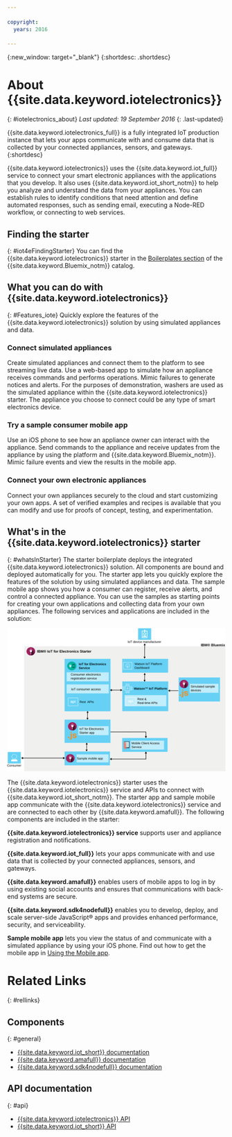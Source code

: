 ```yaml
---

copyright:
  years: 2016

---
```


{:new_window: target="\_blank"}
{:shortdesc: .shortdesc}

# About {{site.data.keyword.iotelectronics}}
{: #iotelectronics_about}
*Last updated: 19 September 2016*
{: .last-updated}

{{site.data.keyword.iotelectronics_full}} is a fully integrated IoT production instance that lets your apps communicate with and consume data that is collected by your connected appliances, sensors, and gateways.
{:shortdesc}

{{site.data.keyword.iotelectronics}} uses the {{site.data.keyword.iot_full}} service to connect your smart electronic appliances with the applications that you develop. It also uses {{site.data.keyword.iot_short_notm}} to help you analyze and understand the data from your appliances. You can establish rules to identify conditions that need attention and define automated responses, such as sending email, executing a Node-RED workflow, or connecting to web services.  

## Finding the starter
{: #iot4eFindingStarter}
You can find the {{site.data.keyword.iotelectronics}} starter in the [Boilerplates section](https://console.{DomainName}/catalog/starters/iot-for-electronics-starter/) of the {{site.data.keyword.Bluemix_notm}} catalog.  

## What you can do with {{site.data.keyword.iotelectronics}}
{: #Features_iote}
Quickly explore the features of the {{site.data.keyword.iotelectronics}} solution by using simulated appliances and data.

### Connect simulated appliances
Create simulated appliances and connect them to the platform to see streaming live data. Use a web-based app to simulate how an appliance receives commands and performs operations. Mimic failures to generate notices and alerts. For the purposes of demonstration, washers are used as the simulated appliance within the {{site.data.keyword.iotelectronics}} starter. The appliance you choose to connect could be any type of smart electronics device.  

### Try a sample consumer mobile app
Use an iOS phone to see how an appliance owner can interact with the appliance. Send commands to the appliance and receive updates from the appliance by using the platform and {{site.data.keyword.Bluemix_notm}}. Mimic failure events and view the results in the mobile app.

### Connect your own electronic appliances
Connect your own appliances securely to the cloud and start customizing your own apps. A set of verified examples and recipes is available that you can modify and use for proofs of concept, testing, and experimentation.

## What's in the {{site.data.keyword.iotelectronics}} starter
{: #whatsInStarter}
The starter boilerplate deploys the integrated {{site.data.keyword.iotelectronics}} solution.  All components are bound and deployed automatically for you. The starter app lets you quickly explore the features of the solution by using simulated appliances and data. The sample mobile app shows you how a consumer can register, receive alerts, and control a connected appliance. You can use the samples as starting points for creating your own applications and collecting data from your own appliances. The following services and applications are included in the solution:

![{{site.data.keyword.iotelectronics}} Architecture. This diagram is described in the main body of the topic.](images/IoT4E_architecture.svg "{{site.data.keyword.iotelectronics}} architecture")

The {{site.data.keyword.iotelectronics}} starter uses the {{site.data.keyword.iotelectronics}} service and APIs to connect with {{site.data.keyword.iot_short_notm}}. The starter app and sample mobile app communicate with the {{site.data.keyword.iotelectronics}} service and are connected to each other by {{site.data.keyword.amafull}}. The following components are included in the starter:

**{{site.data.keyword.iotelectronics}} service** supports user and appliance registration and notifications.

**{{site.data.keyword.iot_full}}** lets your apps communicate with and use data that is collected by your connected appliances, sensors, and gateways.

<!-- **{{site.data.keyword.iotrtinsights_full}}** enables you to enrich and monitor data from your appliances, visualize what's happening now, and respond to emerging conditions by using automated actions. -->

**{{site.data.keyword.amafull}}** enables users of mobile apps to log in by using existing social accounts and ensures that communications with back-end systems are secure.

**{{site.data.keyword.sdk4nodefull}}** enables you to develop, deploy, and scale server-side JavaScript&reg; apps and provides enhanced performance, security, and serviceability.

**Sample mobile app** lets you view the status of and communicate with a simulated appliance by using your iOS phone. Find out how to get the mobile app in [Using the Mobile app](iotelectronics_config_mobile.html).

# Related Links
{: #rellinks}
## Components
{: #general}
* [{{site.data.keyword.iot_short}} documentation](https://console.ng.bluemix.net/docs/services/IoT/index.html#gettingstartedtemplate)
* [{{site.data.keyword.amafull}} documentation](https://console.ng.bluemix.net/docs/services/mobileaccess/index.html)
* [{{site.data.keyword.sdk4nodefull}} documentation](https://console.ng.bluemix.net/docs/runtimes/nodejs/index.html#nodejs_runtime)


## API documentation
{: #api}
*  [{{site.data.keyword.iotelectronics}} API](http://ibmiotforelectronics.mybluemix.net/public/iot4eregistrationapi.html)  
*  [{{site.data.keyword.iot_short}} API](https://developer.ibm.com/iotfoundation/recipes/api-documentation/)
